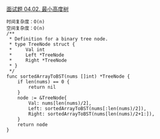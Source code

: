 [面试题 04.02. 最小高度树](https://leetcode-cn.com/problems/minimum-height-tree-lcci/)
```golang
时间复杂度：O(n)
空间复杂度：O(n)
/**
 * Definition for a binary tree node.
 * type TreeNode struct {
 *     Val int
 *     Left *TreeNode
 *     Right *TreeNode
 * }
 */
func sortedArrayToBST(nums []int) *TreeNode {
    if len(nums) == 0 {
        return nil
    }
    node := &TreeNode{
        Val: nums[len(nums)/2],
        Left: sortedArrayToBST(nums[:len(nums)/2]),
        Right: sortedArrayToBST(nums[len(nums)/2+1:]),
    }
    return node
}
```
